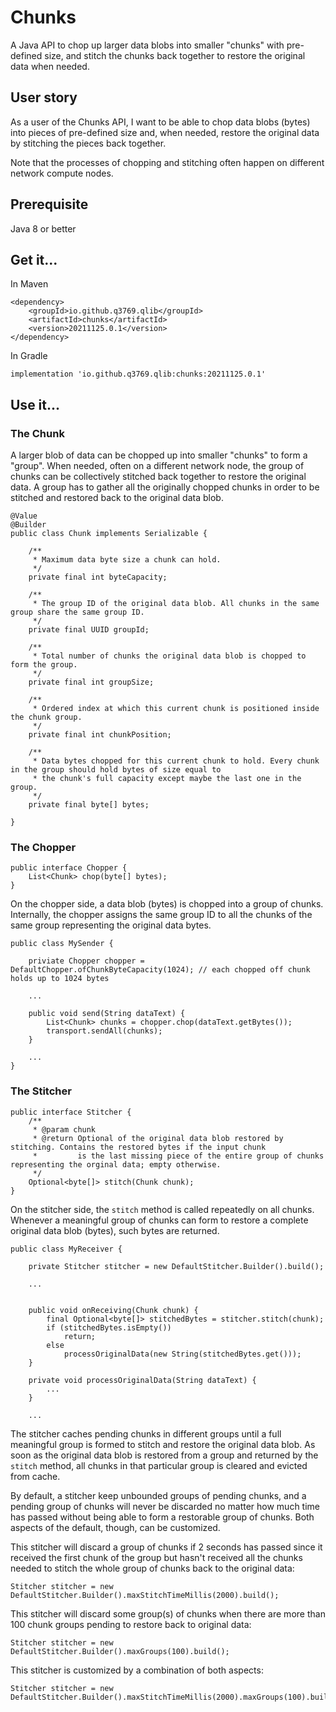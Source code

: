 # Chunks

A Java API to chop up larger data blobs into smaller "chunks" with pre-defined size, and stitch the chunks back together to restore the original data when needed.

## User story

As a user of the Chunks API, I want to be able to chop data blobs (bytes) into pieces of pre-defined size and, when needed, restore the original data by stitching the pieces back together.

Note that the processes of chopping and stitching often happen on different network compute nodes.

## Prerequisite
Java 8 or better

## Get it...

In Maven

```
<dependency>
    <groupId>io.github.q3769.qlib</groupId>
    <artifactId>chunks</artifactId>
    <version>20211125.0.1</version>
</dependency>
```

In Gradle

```
implementation 'io.github.q3769.qlib:chunks:20211125.0.1'
```

## Use it...

### The Chunk

A larger blob of data can be chopped up into smaller "chunks" to form a "group". When needed, often on a different network node, the group of chunks can be collectively stitched back together to restore the original data. A group has to gather all the originally chopped chunks in order to be stitched and restored back to the original data blob.   

```
@Value
@Builder
public class Chunk implements Serializable {

    /**
     * Maximum data byte size a chunk can hold.
     */
    private final int byteCapacity;

    /**
     * The group ID of the original data blob. All chunks in the same group share the same group ID.
     */
    private final UUID groupId;

    /**
     * Total number of chunks the original data blob is chopped to form the group.
     */
    private final int groupSize;

    /**
     * Ordered index at which this current chunk is positioned inside the chunk group.
     */
    private final int chunkPosition;

    /**
     * Data bytes chopped for this current chunk to hold. Every chunk in the group should hold bytes of size equal to
     * the chunk's full capacity except maybe the last one in the group.
     */
    private final byte[] bytes;

}
```

### The Chopper


```
public interface Chopper {
    List<Chunk> chop(byte[] bytes);
}
```

On the chopper side, a data blob (bytes) is chopped into a group of chunks. Internally, the chopper assigns the same group ID to all the chunks of the same group representing the original data bytes.

```
public class MySender {

	priviate Chopper chopper = DefaultChopper.ofChunkByteCapacity(1024); // each chopped off chunk holds up to 1024 bytes
	
	...

	public void send(String dataText) {
		List<Chunk> chunks = chopper.chop(dataText.getBytes());
		transport.sendAll(chunks);
	}

	...
}
```

### The Stitcher

```
public interface Stitcher {
    /**
     * @param chunk
     * @return Optional of the original data blob restored by stitching. Contains the restored bytes if the input chunk
     *         is the last missing piece of the entire group of chunks representing the orginal data; empty otherwise.
     */
    Optional<byte[]> stitch(Chunk chunk);
}

```

On the stitcher side, the `stitch` method is called repeatedly on all chunks. Whenever a meaningful group of chunks can form to restore a complete original data blob (bytes), such bytes are returned. 

```
public class MyReceiver {

	private Stitcher stitcher = new DefaultStitcher.Builder().build();
	
	...


	public void onReceiving(Chunk chunk) {
		final Optional<byte[]> stitchedBytes = stitcher.stitch(chunk);
		if (stitchedBytes.isEmpty())
			return;
		else 
			processOriginalData(new String(stitchedBytes.get()));
	}
	
	private void processOriginalData(String dataText) {
		...
	}
	
	...

```

The stitcher caches pending chunks in different groups until a full meaningful group is formed to stitch and restore the original data blob. As soon as the original data blob is restored from a group and returned by the `stitch` method, all chunks in that particular group is cleared and evicted from cache.

By default, a stitcher keep unbounded groups of pending chunks, and a pending group of chunks will never be discarded no matter how much time has passed without being able to form a restorable group of chunks. Both aspects of the default, though, can be customized.

This stitcher will discard a group of chunks if 2 seconds has passed since it received the first chunk of the group but hasn't received all the chunks needed to stitch the whole group of chunks back to the original data:

```
Stitcher stitcher = new DefaultStitcher.Builder().maxStitchTimeMillis(2000).build();
```

This stitcher will discard some group(s) of chunks when there are more than 100 chunk groups pending to restore back to original data:

```
Stitcher stitcher = new DefaultStitcher.Builder().maxGroups(100).build();
```

This stitcher is customized by a combination of both aspects:

```
Stitcher stitcher = new DefaultStitcher.Builder().maxStitchTimeMillis(2000).maxGroups(100).build();
```
